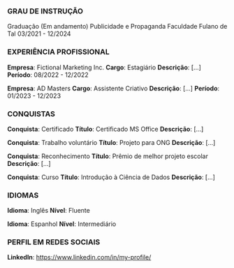 ### GRAU DE INSTRUÇÃO

Graduação (Em andamento)
Publicidade e Propaganda
Faculdade Fulano de Tal
03/2021 - 12/2024

### EXPERIÊNCIA PROFISSIONAL

**Empresa**: Fictional Marketing Inc.
**Cargo**: Estagiário
**Descrição**: [...]
**Período**: 08/2022 - 12/2022

**Empresa**: AD Masters
**Cargo**: Assistente Criativo
**Descrição**: [...]
**Período**: 01/2023 - 12/2023

### CONQUISTAS

**Conquista**: Certificado
**Título**: Certificado MS Office
**Descrição**: [...]

**Conquista**: Trabalho voluntário
**Título**: Projeto para ONG
**Descrição**: [...]

**Conquista**: Reconhecimento
**Título**: Prêmio de melhor projeto escolar 
**Descrição**: [...]

**Conquista**: Curso
**Título**: Introdução à Ciência de Dados
**Descrição**: [...]

### IDIOMAS

**Idioma**: Inglês
**Nível**: Fluente

**Idioma**: Espanhol
**Nível**: Intermediário

### PERFIL EM REDES SOCIAIS

**LinkedIn**: https://www.linkedin.com/in/my-profile/